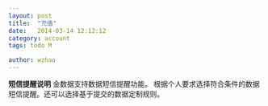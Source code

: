 ```yaml
---
layout: post
title:  "充值"
date:   2014-03-14 12:12:12
category: account
tags: todo M

author: wzhao
---
```


**短信提醒说明**
金数据支持数据短信提醒功能。
根据个人要求选择符合条件的数据短信提醒。还可以选择基于提交的数据定制规则。

